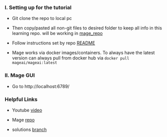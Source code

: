 ### I. Setting up for the tutorial 

- Git clone the repo to local pc

- Then copy/pasted all non-git files to desired folder to keep all info in this learning repo. will be working in [mage_repo](../../2_mage_repo/)

- Follow instructions set by repo [README](https://github.com/mage-ai/mage-zoomcamp/blob/master/README.md) 

- Mage works via docker images/containers. To always have the latest version can always pull from docker hub via `docker pull mageai/mageai:latest`

### II. Mage GUI

- Go to http://localhost:6789/

### Helpful Links 

* Youtube [video](https://www.youtube.com/watch?v=2SV-av3L3-k&t=1s)

* Mage [repo](https://github.com/mage-ai/mage-zoomcamp)

* solutions [branch](https://github.com/mage-ai/mage-zoomcamp/tree/solutions)